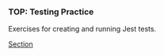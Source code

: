 ### TOP: Testing Practice
Exercises for creating and running Jest tests.

[Section](https://www.theodinproject.com/paths/full-stack-javascript/courses/javascript#a-bit-of-computer-science)

